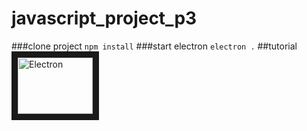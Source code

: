 # javascript_project_p3
###clone project
`npm install`
###start electron
`electron .`
##tutorial
<a href="http://www.youtube.com/watch?feature=player_embedded&v=uQDIVp7m7cM" target="_blank"><img src="https://img.youtube.com/vi/uQDIVp7m7cM/0.jpg" alt="Electron" width="120" height="90" border="10" /></a>

